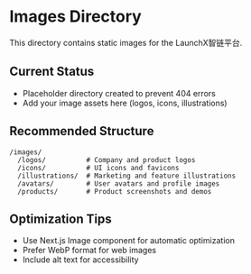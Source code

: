 # Images Directory

This directory contains static images for the LaunchX智链平台.

## Current Status
- Placeholder directory created to prevent 404 errors
- Add your image assets here (logos, icons, illustrations)

## Recommended Structure
```
/images/
  /logos/          # Company and product logos
  /icons/          # UI icons and favicons  
  /illustrations/  # Marketing and feature illustrations
  /avatars/        # User avatars and profile images
  /products/       # Product screenshots and demos
```

## Optimization Tips
- Use Next.js Image component for automatic optimization
- Prefer WebP format for web images
- Include alt text for accessibility
